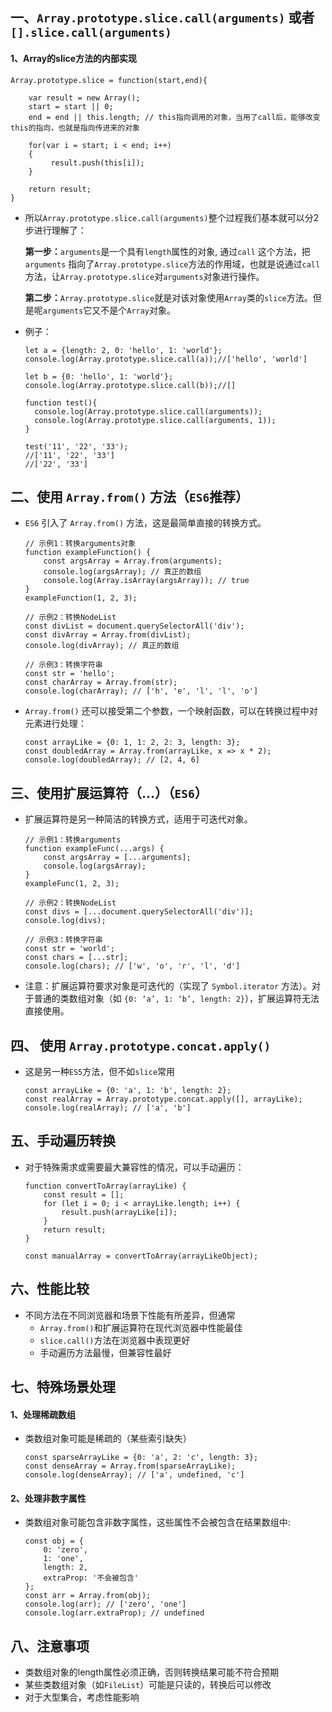 ## 一、`Array.prototype.slice.call(arguments)` 或者`[].slice.call(arguments)`

#### 1、Array的slice方法的内部实现

```
Array.prototype.slice = function(start,end){

    var result = new Array();
    start = start || 0;
    end = end || this.length; // this指向调用的对象，当用了call后，能够改变this的指向，也就是指向传进来的对象
  
    for(var i = start; i < end; i++)
    {
         result.push(this[i]);
    }

    return result;
}

```

- 所以`Array.prototype.slice.call(arguments)`整个过程我们基本就可以分2步进行理解了：

  **第一步：**`arguments`是一个具有`length`属性的对象, 通过`call` 这个方法，把`arguments` 指向了`Array.prototype.slice`方法的作用域，也就是说通过`call`方法，让`Array.prototype.slice`对`arguments`对象进行操作。

  **第二步：**`Array.prototype.slice`就是对该对象使用`Array`类的`slice`方法。但是呢`arguments`它又不是个`Array`对象。

- 例子：

  ```
  let a = {length: 2, 0: 'hello', 1: 'world'};
  console.log(Array.prototype.slice.call(a));//['hello', 'world']
  
  let b = {0: 'hello', 1: 'world'};
  console.log(Array.prototype.slice.call(b));//[]
  
  function test(){
  	console.log(Array.prototype.slice.call(arguments));
  	console.log(Array.prototype.slice.call(arguments, 1));
  }
  
  test('11', '22', '33');
  //['11', '22', '33']
  //['22', '33']
  
  ```

## 二、使用 `Array.from()` 方法（`ES6`推荐）

- `ES6` 引入了 `Array.from()` 方法，这是最简单直接的转换方式。

  ```
  // 示例1：转换arguments对象
  function exampleFunction() {
      const argsArray = Array.from(arguments);
      console.log(argsArray); // 真正的数组
      console.log(Array.isArray(argsArray)); // true
  }
  exampleFunction(1, 2, 3);
  
  // 示例2：转换NodeList
  const divList = document.querySelectorAll('div');
  const divArray = Array.from(divList);
  console.log(divArray); // 真正的数组
  
  // 示例3：转换字符串
  const str = 'hello';
  const charArray = Array.from(str);
  console.log(charArray); // ['h', 'e', 'l', 'l', 'o']
  ```

- `Array.from()` 还可以接受第二个参数，一个映射函数，可以在转换过程中对元素进行处理：

  ```
  const arrayLike = {0: 1, 1: 2, 2: 3, length: 3};
  const doubledArray = Array.from(arrayLike, x => x * 2);
  console.log(doubledArray); // [2, 4, 6]
  ```

## 三、使用扩展运算符（…）（`ES6`）

- 扩展运算符是另一种简洁的转换方式，适用于可迭代对象。      

  ```
  // 示例1：转换arguments
  function exampleFunc(...args) {
      const argsArray = [...arguments];
      console.log(argsArray);
  }
  exampleFunc(1, 2, 3);
  
  // 示例2：转换NodeList
  const divs = [...document.querySelectorAll('div')];
  console.log(divs);
  
  // 示例3：转换字符串
  const str = 'world';
  const chars = [...str];
  console.log(chars); // ['w', 'o', 'r', 'l', 'd']
  ```

   

- 注意：扩展运算符要求对象是可迭代的（实现了 `Symbol.iterator` 方法）。对于普通的类数组对象（如 `{0: ‘a’, 1: ‘b’, length: 2}`），扩展运算符无法直接使用。

## 四、 使用 `Array.prototype.concat.apply()`

- 这是另一种`ES5`方法，但不如`slice`常用

  ```
  const arrayLike = {0: 'a', 1: 'b', length: 2};
  const realArray = Array.prototype.concat.apply([], arrayLike);
  console.log(realArray); // ['a', 'b']
  ```

## 五、手动遍历转换

- 对于特殊需求或需要最大兼容性的情况，可以手动遍历：

  ```
  function convertToArray(arrayLike) {
      const result = [];
      for (let i = 0; i < arrayLike.length; i++) {
          result.push(arrayLike[i]);
      }
      return result;
  }
  
  const manualArray = convertToArray(arrayLikeObject);
  ```

## 六、性能比较

- 不同方法在不同浏览器和场景下性能有所差异，但通常
  - `Array.from()`和扩展运算符在现代浏览器中性能最佳
  - `slice.call()`方法在浏览器中表现更好
  - 手动遍历方法最慢，但兼容性最好

## 七、特殊场景处理

#### 1、处理稀疏数组

- 类数组对象可能是稀疏的（某些索引缺失）

  ```
  const sparseArrayLike = {0: 'a', 2: 'c', length: 3};
  const denseArray = Array.from(sparseArrayLike);
  console.log(denseArray); // ['a', undefined, 'c']
  ```

#### 2、处理非数字属性

- 类数组对象可能包含非数字属性，这些属性不会被包含在结果数组中:

  ```
  const obj = {
      0: 'zero',
      1: 'one',
      length: 2,
      extraProp: '不会被包含'
  };
  const arr = Array.from(obj);
  console.log(arr); // ['zero', 'one']
  console.log(arr.extraProp); // undefined
  ```

## 八、注意事项

- 类数组对象的length属性必须正确，否则转换结果可能不符合预期
- 某些类数组对象（如`FileList`）可能是只读的，转换后可以修改
- 对于大型集合，考虑性能影响

